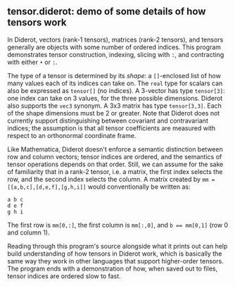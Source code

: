 ## tensor.diderot: demo of some details of how tensors work

In Diderot, vectors (rank-1 tensors), matrices (rank-2 tensors), and
tensors generally are objects with some number of ordered indices.
This program demonstrates tensor construction, indexing, slicing with
`:`, and contracting with either `•` or `:`.

The type of a tensor is determined by its *shape*: a `[]`-enclosed
list of how many values each of its indices can take on.  The `real`
type for scalars can also be expressed as `tensor[]` (no indices). A
3-vector has type `tensor[3]`: one index can take on 3 values, for the
three possible dimensions. Diderot also supports the `vec3` synonym.
A 3x3 matrix has type `tensor[3,3]`. Each of the shape dimensions must
be 2 or greater. Note that Diderot does not currently support
distinguishing between covariant and contravariant indices; the
assumption is that all tensor coefficients are measured with respect
to an orthonormal coordinate frame.

Like Mathematica, Diderot doesn't enforce a semantic distinction between
row and column vectors; tensor indices are ordered, and the semantics of
tensor operations depends on that order. Still, we can assume for the sake
of familiarity that in a rank-2 tensor, i.e. a matrix, the first index
selects the row, and the second index selects the column.  A matrix created
by `mm = [[a,b,c],[d,e,f],[g,h,i]]` would conventionally be written as:

	a b c
	d e f
	g h i

The first row is `mm[0,:]`, the first column is `mm[:,0]`, and
`b == mm[0,1]` (row 0 and column 1).

Reading through this program's source alongside what it prints out can help
build understanding of how tensors in Diderot work, which is basically the
same way they work in other languages that support higher-order tensors. The
program ends with a demonstration of how, when saved out to files, tensor
indices are ordered slow to fast.

